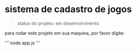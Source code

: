 # sistema de cadastro de jogos

> status do projeto: em desenvolvimento

para rodar este projeto em sua maquina, por favor digite:

'''
node app.js
'''
